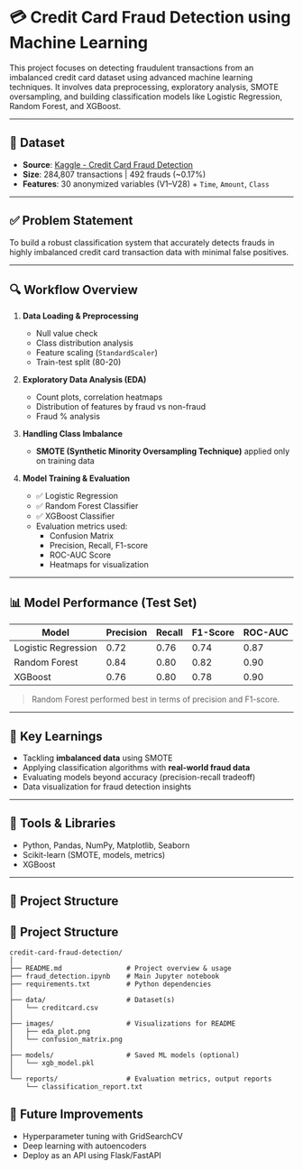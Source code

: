 # 💳 Credit Card Fraud Detection using Machine Learning

This project focuses on detecting fraudulent transactions from an imbalanced credit card dataset using advanced machine learning techniques. It involves data preprocessing, exploratory analysis, SMOTE oversampling, and building classification models like Logistic Regression, Random Forest, and XGBoost.

---

## 📁 Dataset

- **Source**: [Kaggle - Credit Card Fraud Detection](https://www.kaggle.com/datasets/mlg-ulb/creditcardfraud)
- **Size**: 284,807 transactions | 492 frauds (~0.17%)
- **Features**: 30 anonymized variables (V1–V28) + `Time`, `Amount`, `Class`

---

## ✅ Problem Statement

To build a robust classification system that accurately detects frauds in highly imbalanced credit card transaction data with minimal false positives.

---

## 🔍 Workflow Overview

1. **Data Loading & Preprocessing**
   - Null value check
   - Class distribution analysis
   - Feature scaling (`StandardScaler`)
   - Train-test split (80-20)

2. **Exploratory Data Analysis (EDA)**
   - Count plots, correlation heatmaps
   - Distribution of features by fraud vs non-fraud
   - Fraud % analysis

3. **Handling Class Imbalance**
   - **SMOTE (Synthetic Minority Oversampling Technique)** applied only on training data

4. **Model Training & Evaluation**
   - ✅ Logistic Regression  
   - ✅ Random Forest Classifier  
   - ✅ XGBoost Classifier  
   - Evaluation metrics used:
     - Confusion Matrix
     - Precision, Recall, F1-score
     - ROC-AUC Score
     - Heatmaps for visualization

---

## 📊 Model Performance (Test Set)

| Model               | Precision | Recall | F1-Score | ROC-AUC |
|--------------------|-----------|--------|----------|---------|
| Logistic Regression| 0.72      | 0.76   | 0.74     | 0.87    |
| Random Forest      | 0.84      | 0.80   | 0.82     | 0.90    |
| XGBoost            | 0.76      | 0.80   | 0.78     | 0.90    |

> Random Forest performed best in terms of precision and F1-score.

---

## 📌 Key Learnings

- Tackling **imbalanced data** using SMOTE
- Applying classification algorithms with **real-world fraud data**
- Evaluating models beyond accuracy (precision-recall tradeoff)
- Data visualization for fraud detection insights

---

## 🚀 Tools & Libraries

- Python, Pandas, NumPy, Matplotlib, Seaborn
- Scikit-learn (SMOTE, models, metrics)
- XGBoost

---

## 📂 Project Structure

## 📁 Project Structure

```
credit-card-fraud-detection/
│
├── README.md                # Project overview & usage
├── fraud_detection.ipynb    # Main Jupyter notebook
├── requirements.txt         # Python dependencies
│
├── data/                    # Dataset(s)
│   └── creditcard.csv
│
├── images/                  # Visualizations for README
│   ├── eda_plot.png
│   └── confusion_matrix.png
│
├── models/                  # Saved ML models (optional)
│   └── xgb_model.pkl
│
└── reports/                 # Evaluation metrics, output reports
    └── classification_report.txt
```


## 📮 Future Improvements
- Hyperparameter tuning with GridSearchCV
- Deep learning with autoencoders
- Deploy as an API using Flask/FastAPI

